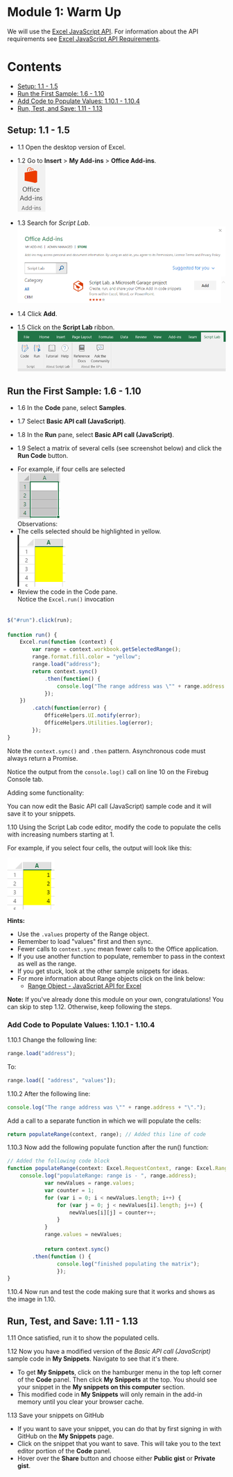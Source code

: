 # Module 1: Warm Up

We will use the [Excel JavaScript API](https://dev.office.com/reference/add-ins/excel/application). For information about the API requirements see [Excel JavaScript API Requirements](https://github.com/OfficeDev/office-js-docs/blob/master/reference/requirement-sets/excel-api-requirement-sets.md).

# Contents
* [Setup: 1.1 - 1.5](#setup-11---15)
* [Run the First Sample: 1.6 - 1.10](#run-the-first-sample-16---110)
* [Add Code to Populate Values: 1.10.1 - 1.10.4](#add-code-to-populate-values-1101---1104)
* [Run, Test, and Save: 1.11 - 1.13](#run-test-and-save-111---113)

## Setup: 1.1 - 1.5

- 1.1 Open the desktop version of Excel.

- 1.2 Go to **Insert** > **My Add-ins** > **Office Add-ins**.  
    ![alt text](Module_1_Office_Add-ins_button.png "Office Add-ins button")

- 1.3 Search for *Script Lab*.  
    ![alt text](Module_1_Script_Lab_in_store.png "Script Lab add-in in the Office Add-ins Store")

- 1.4 Click **Add**.

- 1.5 Click on the **Script Lab** ribbon.  
    ![alt text](Module_1_Script_Lab_ribbon.png "Script Lab ribbon")

## Run the First Sample: 1.6 - 1.10

- 1.6 In the **Code** pane, select **Samples**.

- 1.7 Select **Basic API call (JavaScript)**.

- 1.8 In the **Run** pane, select **Basic API call (JavaScript)**.

- 1.9 Select a matrix of several cells (see screenshot below) and click the **Run Code** button.
* For example, if four cells are selected  
    ![alt text](Module_1_cells_selected.png "Selected cells")  
    Observations:  
* The cells selected should be highlighted in yellow.  
    ![alt text](Module_1_cells_highlighted.PNG "Highlighted cells")  
* Review the code in the Code pane.  
Notice the ```Excel.run()``` invocation  
```javascript

$("#run").click(run);

function run() {
    Excel.run(function (context) {
        var range = context.workbook.getSelectedRange();
        range.format.fill.color = "yellow";
        range.load("address");
        return context.sync()
            .then(function() {
                console.log("The range address was \"" + range.address + "\".");
            });
    })
        .catch(function(error) {
            OfficeHelpers.UI.notify(error);
            OfficeHelpers.Utilities.log(error);
        });
}
```  
Note the ```context.sync()``` and ```.then``` pattern. Asynchronous code must always return a Promise.  

Notice the output from the ```console.log()``` call on line 10 on the Firebug
Console tab.

Adding some functionality:

You can now edit the Basic API call (JavaScript) sample code and it will save it to your snippets.

1.10 Using the Script Lab code editor, modify the code to populate the cells with increasing numbers starting at 1.

For example, if you select four cells, the output will look like this:

![alt text](Module_1_cells_highlighted_with_data.png "Highlighted cells with values")

**Hints:**

* Use the `.values` property of the Range object.
* Remember to load "values" first and then sync.
* Fewer calls to `context.sync` mean fewer calls to the Office application.
* If you use another function to populate, remember to pass in the context as well as the range.
* If you get stuck, look at the other sample snippets for ideas.
* For more information about Range objects click on the link below:  
    * [Range Object - JavaScript API for Excel](https://github.com/OfficeDev/office-js-docs/blob/master/reference/excel/range.md)

**Note:** If you've already done this module on your own, congratulations! You can skip to step 1.12. Otherwise, keep following the steps.

### Add Code to Populate Values: 1.10.1 - 1.10.4

1.10.1 Change the following line: 

```javascript
range.load("address");
```

To: 

```javascript
range.load([ "address", "values"]);
```

1.10.2 After the following line:

```javascript
console.log("The range address was \"" + range.address + "\".");
```

Add a call to a separate function in which we will populate the cells:

```javascript
return populateRange(context, range); // Added this line of code
```

1.10.3 Now add the following populate function after the run() function:

```javascript
// Added the following code block
function populateRange(context: Excel.RequestContext, range: Excel.Range) {
    console.log("populateRange: range is - ", range.address);
            var newValues = range.values;
            var counter = 1;
            for (var i = 0; i < newValues.length; i++) {
                for (var j = 0; j < newValues[i].length; j++) {
                    newValues[i][j] = counter++;
                }
            }
            range.values = newValues;

            return context.sync()
	    .then(function () {
			    console.log("finished populating the matrix");
			    });
}
```

1.10.4 Now run and test the code making sure that it works and shows as the image in 1.10.

## Run, Test, and Save: 1.11 - 1.13

1.11 Once satisfied, run it to show the populated cells.

1.12 Now you have a modified version of the *Basic API call (JavaScript)* sample code in **My Snippets**. Navigate to see that it's there.
* To get **My Snippets**, click on the hamburger menu in the top left corner of the **Code** panel. Then click **My Snippets** at the top. You should see your snippet in the **My snippets on this computer** section.
* This modified code in **My Snippets** will only remain in the add-in memory until you clear your browser cache.

1.13 Save your snippets on GitHub
* If you want to save your snippet, you can do that by first signing in with GitHub on the **My Snippets** page.
* Click on the snippet that you want to save. This will take you to the text editor portion of the **Code** panel.
* Hover over the **Share** button and choose either **Public gist** or **Private gist**.
